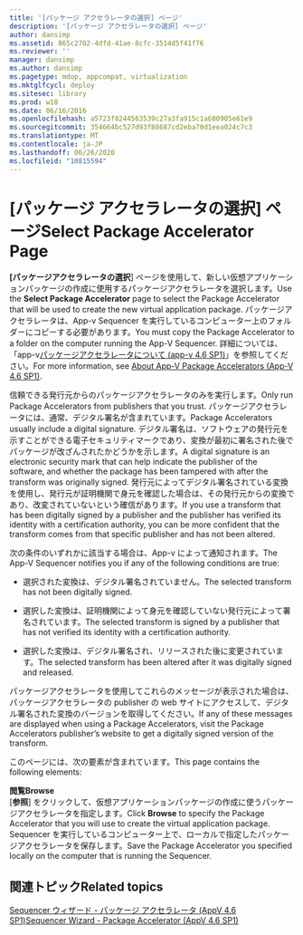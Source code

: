 ```yaml
---
title: '[パッケージ アクセラレータの選択] ページ'
description: '[パッケージ アクセラレータの選択] ページ'
author: dansimp
ms.assetid: 865c2702-4dfd-41ae-8cfc-3514d5f41f76
ms.reviewer: ''
manager: dansimp
ms.author: dansimp
ms.pagetype: mdop, appcompat, virtualization
ms.mktglfcycl: deploy
ms.sitesec: library
ms.prod: w10
ms.date: 06/16/2016
ms.openlocfilehash: a5723f8244563539c27a3fa915c1a680905e61e9
ms.sourcegitcommit: 354664bc527d93f80687cd2eba70d1eea024c7c3
ms.translationtype: MT
ms.contentlocale: ja-JP
ms.lasthandoff: 06/26/2020
ms.locfileid: "10815594"
---
```

# <span data-ttu-id="0faa3-103">[パッケージ アクセラレータの選択] ページ</span><span class="sxs-lookup"><span data-stu-id="0faa3-103">Select Package Accelerator Page</span></span>


<span data-ttu-id="0faa3-104">**[パッケージアクセラレータの選択**] ページを使用して、新しい仮想アプリケーションパッケージの作成に使用するパッケージアクセラレータを選択します。</span><span class="sxs-lookup"><span data-stu-id="0faa3-104">Use the **Select Package Accelerator** page to select the Package Accelerator that will be used to create the new virtual application package.</span></span> <span data-ttu-id="0faa3-105">パッケージアクセラレータは、App-v Sequencer を実行しているコンピューター上のフォルダーにコピーする必要があります。</span><span class="sxs-lookup"><span data-stu-id="0faa3-105">You must copy the Package Accelerator to a folder on the computer running the App-V Sequencer.</span></span> <span data-ttu-id="0faa3-106">詳細については、「app-v[パッケージアクセラレータについて (app-v 4.6 SP1)](about-app-v-package-accelerators--app-v-46-sp1-.md)」を参照してください。</span><span class="sxs-lookup"><span data-stu-id="0faa3-106">For more information, see [About App-V Package Accelerators (App-V 4.6 SP1)](about-app-v-package-accelerators--app-v-46-sp1-.md).</span></span>

<span data-ttu-id="0faa3-107">信頼できる発行元からのパッケージアクセラレータのみを実行します。</span><span class="sxs-lookup"><span data-stu-id="0faa3-107">Only run Package Accelerators from publishers that you trust.</span></span> <span data-ttu-id="0faa3-108">パッケージアクセラレータには、通常、デジタル署名が含まれています。</span><span class="sxs-lookup"><span data-stu-id="0faa3-108">Package Accelerators usually include a digital signature.</span></span> <span data-ttu-id="0faa3-109">デジタル署名は、ソフトウェアの発行元を示すことができる電子セキュリティマークであり、変換が最初に署名された後でパッケージが改ざんされたかどうかを示します。</span><span class="sxs-lookup"><span data-stu-id="0faa3-109">A digital signature is an electronic security mark that can help indicate the publisher of the software, and whether the package has been tampered with after the transform was originally signed.</span></span> <span data-ttu-id="0faa3-110">発行元によってデジタル署名されている変換を使用し、発行元が証明機関で身元を確認した場合は、その発行元からの変換であり、改変されていないという確信があります。</span><span class="sxs-lookup"><span data-stu-id="0faa3-110">If you use a transform that has been digitally signed by a publisher and the publisher has verified its identity with a certification authority, you can be more confident that the transform comes from that specific publisher and has not been altered.</span></span>

<span data-ttu-id="0faa3-111">次の条件のいずれかに該当する場合は、App-v によって通知されます。</span><span class="sxs-lookup"><span data-stu-id="0faa3-111">The App-V Sequencer notifies you if any of the following conditions are true:</span></span>

-   <span data-ttu-id="0faa3-112">選択された変換は、デジタル署名されていません。</span><span class="sxs-lookup"><span data-stu-id="0faa3-112">The selected transform has not been digitally signed.</span></span>

-   <span data-ttu-id="0faa3-113">選択した変換は、証明機関によって身元を確認していない発行元によって署名されています。</span><span class="sxs-lookup"><span data-stu-id="0faa3-113">The selected transform is signed by a publisher that has not verified its identity with a certification authority.</span></span>

-   <span data-ttu-id="0faa3-114">選択した変換は、デジタル署名され、リリースされた後に変更されています。</span><span class="sxs-lookup"><span data-stu-id="0faa3-114">The selected transform has been altered after it was digitally signed and released.</span></span>

<span data-ttu-id="0faa3-115">パッケージアクセラレータを使用してこれらのメッセージが表示された場合は、パッケージアクセラレータの publisher の web サイトにアクセスして、デジタル署名された変換のバージョンを取得してください。</span><span class="sxs-lookup"><span data-stu-id="0faa3-115">If any of these messages are displayed when using a Package Accelerators, visit the Package Accelerators publisher’s website to get a digitally signed version of the transform.</span></span>

<span data-ttu-id="0faa3-116">このページには、次の要素が含まれています。</span><span class="sxs-lookup"><span data-stu-id="0faa3-116">This page contains the following elements:</span></span>

<a href="" id="browse"></a>**<span data-ttu-id="0faa3-117">閲覧</span><span class="sxs-lookup"><span data-stu-id="0faa3-117">Browse</span></span>**  
<span data-ttu-id="0faa3-118">[**参照**] をクリックして、仮想アプリケーションパッケージの作成に使うパッケージアクセラレータを指定します。</span><span class="sxs-lookup"><span data-stu-id="0faa3-118">Click **Browse** to specify the Package Accelerator that you will use to create the virtual application package.</span></span> <span data-ttu-id="0faa3-119">Sequencer を実行しているコンピューター上で、ローカルで指定したパッケージアクセラレータを保存します。</span><span class="sxs-lookup"><span data-stu-id="0faa3-119">Save the Package Accelerator you specified locally on the computer that is running the Sequencer.</span></span>

## <span data-ttu-id="0faa3-120">関連トピック</span><span class="sxs-lookup"><span data-stu-id="0faa3-120">Related topics</span></span>


[<span data-ttu-id="0faa3-121">Sequencer ウィザード - パッケージ アクセラレータ (AppV 4.6 SP1)</span><span class="sxs-lookup"><span data-stu-id="0faa3-121">Sequencer Wizard - Package Accelerator (AppV 4.6 SP1)</span></span>](sequencer-wizard---package-accelerator--appv-46-sp1-.md)

 

 





